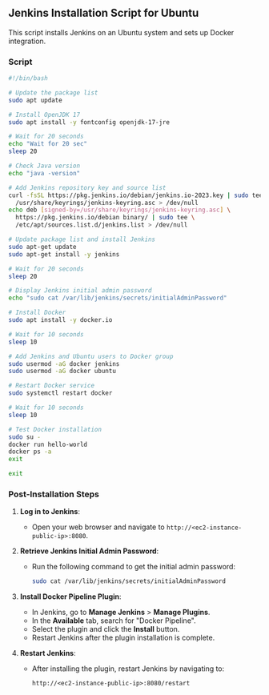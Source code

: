 

## Jenkins Installation Script for Ubuntu

This script installs Jenkins on an Ubuntu system and sets up Docker integration.

### Script

```bash
#!/bin/bash

# Update the package list
sudo apt update

# Install OpenJDK 17
sudo apt install -y fontconfig openjdk-17-jre

# Wait for 20 seconds
echo "Wait for 20 sec"
sleep 20

# Check Java version
echo "java -version"

# Add Jenkins repository key and source list
curl -fsSL https://pkg.jenkins.io/debian/jenkins.io-2023.key | sudo tee \
  /usr/share/keyrings/jenkins-keyring.asc > /dev/null
echo deb [signed-by=/usr/share/keyrings/jenkins-keyring.asc] \
  https://pkg.jenkins.io/debian binary/ | sudo tee \
  /etc/apt/sources.list.d/jenkins.list > /dev/null

# Update package list and install Jenkins
sudo apt-get update
sudo apt-get install -y jenkins

# Wait for 20 seconds
sleep 20

# Display Jenkins initial admin password
echo "sudo cat /var/lib/jenkins/secrets/initialAdminPassword"

# Install Docker
sudo apt install -y docker.io

# Wait for 10 seconds
sleep 10

# Add Jenkins and Ubuntu users to Docker group
sudo usermod -aG docker jenkins
sudo usermod -aG docker ubuntu

# Restart Docker service
sudo systemctl restart docker

# Wait for 10 seconds
sleep 10

# Test Docker installation
sudo su -
docker run hello-world
docker ps -a
exit

exit
```

### Post-Installation Steps

1. **Log in to Jenkins**:
   - Open your web browser and navigate to `http://<ec2-instance-public-ip>:8080`.

2. **Retrieve Jenkins Initial Admin Password**:
   - Run the following command to get the initial admin password:
     ```bash
     sudo cat /var/lib/jenkins/secrets/initialAdminPassword
     ```

3. **Install Docker Pipeline Plugin**:
   - In Jenkins, go to **Manage Jenkins** > **Manage Plugins**.
   - In the **Available** tab, search for "Docker Pipeline".
   - Select the plugin and click the **Install** button.
   - Restart Jenkins after the plugin installation is complete.

4. **Restart Jenkins**:
   - After installing the plugin, restart Jenkins by navigating to:
     ```
     http://<ec2-instance-public-ip>:8080/restart
     ```
